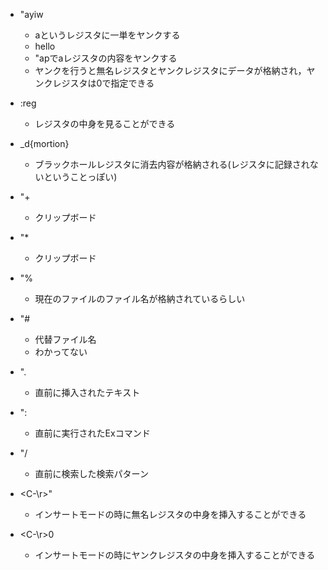- "ayiw
    - aというレジスタに一単をヤンクする
    - hello
    - "apでaレジスタの内容をヤンクする
    - ヤンクを行うと無名レジスタとヤンクレジスタにデータが格納され，ヤンクレジスタは0で指定できる
 
 - :reg
    - レジスタの中身を見ることができる
- \_d{mortion}
    - ブラックホールレジスタに消去内容が格納される(レジスタに記録されないということっぽい)
- "+
    - クリップボード
- "\*
    - クリップボード

- "%
    - 現在のファイルのファイル名が格納されているらしい

- "#
    - 代替ファイル名
    - わかってない
- ".
    - 直前に挿入されたテキスト

- ":
    - 直前に実行されたExコマンド

- "/
    - 直前に検索した検索パターン
- \<C-\r>"
    - インサートモードの時に無名レジスタの中身を挿入することができる
- \<C-\r>0
    - インサートモードの時にヤンクレジスタの中身を挿入することができる
